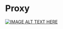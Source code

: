 # Proxy

[![IMAGE ALT TEXT HERE](https://img.youtube.com/vi/UjZjSDyi9AM/0.jpg)](https://www.youtube.com/watch?v=UjZjSDyi9AM)
